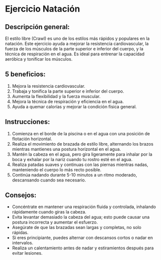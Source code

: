 # Ejercicio Natación

## Descripción general:
El estilo libre (Crawl) es uno de los estilos más rápidos y populares en la natación. Este ejercicio ayuda a mejorar la resistencia cardiovascular, la fuerza de los músculos de la parte superior e inferior del cuerpo, y la técnica de respiración en el agua. Es ideal para entrenar la capacidad aeróbica y tonificar los músculos.

## 5 beneficios:
1. Mejora la resistencia cardiovascular.
2. Trabaja y tonifica la parte superior e inferior del cuerpo.
3. Aumenta la flexibilidad y la fuerza muscular.
4. Mejora la técnica de respiración y eficiencia en el agua.
5. Ayuda a quemar calorías y mejorar la condición física general.

## Instrucciones:
1. Comienza en el borde de la piscina o en el agua con una posición de flotación horizontal.
2. Realiza el movimiento de brazada de estilo libre, alternando los brazos mientras mantienes una postura horizontal en el agua.
3. Mantén la cabeza en el agua, pero gira ligeramente para inhalar por la boca y exhalar por la nariz cuando tu rostro esté en el agua.
4. Realiza patadas suaves y continuas con las piernas mientras nadas, manteniendo el cuerpo lo más recto posible.
5. Continúa nadando durante 5-10 minutos a un ritmo moderado, descansando cuando sea necesario.

## Consejos:
- Concéntrate en mantener una respiración fluida y controlada, inhalando rápidamente cuando giras la cabeza.
- Evita levantar demasiado la cabeza del agua; esto puede causar una postura incorrecta y aumentar el esfuerzo.
- Asegúrate de que las brazadas sean largas y completas, no solo rápidas.
- Si eres principiante, puedes alternar con descansos cortos o nadar en intervalos.
- Realiza un calentamiento antes de nadar y estiramientos después para evitar lesiones.

